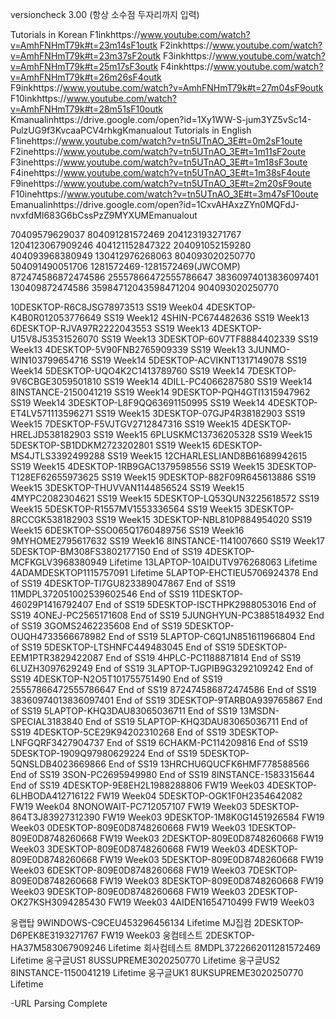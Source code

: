 versioncheck 3.00 (항상 소수점 두자리까지 입력) 

Tutorials in Korean
F1inkhttps://www.youtube.com/watch?v=AmhFNHmT79k#t=23m14sF1outk F2inkhttps://www.youtube.com/watch?v=AmhFNHmT79k#t=23m37sF2outk F3inkhttps://www.youtube.com/watch?v=AmhFNHmT79k#t=25m17sF3outk F4inkhttps://www.youtube.com/watch?v=AmhFNHmT79k#t=26m26sF4outk F9inkhttps://www.youtube.com/watch?v=AmhFNHmT79k#t=27m04sF9outk F10inkhttps://www.youtube.com/watch?v=AmhFNHmT79k#t=28m51sF10outk Kmanualinhttps://drive.google.com/open?id=1Xy1WW-S-jum3YZ5vSc14-PulzUG9f3KvcaaPCV4rhkgKmanualout
Tutorials in English
F1inehttps://www.youtube.com/watch?v=tn5UTnAO_3E#t=0m2sF1oute F2inehttps://www.youtube.com/watch?v=tn5UTnAO_3E#t=1m11sF2oute F3inehttps://www.youtube.com/watch?v=tn5UTnAO_3E#t=1m18sF3oute F4inehttps://www.youtube.com/watch?v=tn5UTnAO_3E#t=1m38sF4oute F9inehttps://www.youtube.com/watch?v=tn5UTnAO_3E#t=2m20sF9oute F10inehttps://www.youtube.com/watch?v=tn5UTnAO_3E#t=3m47sF10oute Emanualinhttps://drive.google.com/open?id=1CxvAHAxzZYn0MQFdJ-nvxfdMI683G6bCssPzZ9MYXUMEmanualout

70409579629037 804091281572469 204123193271767 1204123067909246 404121152847322 204091052159280 404093968380949 130412976268063 804093020250770 504091490051706 1281572469-1281572469(JWCOMP) 872474586872474586 25557866472555786647 38360974013836097401 130409872474586 35984712043598471204 904093020250770 

10DESKTOP-R6C8JSG78973513 SS19 Week04
4DESKTOP-K4B0R012053776649 SS19 Week12
4SHIN-PC674482636 SS19 Week13
6DESKTOP-RJVA97R2222043553 SS19 Week13
4DESKTOP-U15V8J53531526070 SS19 Week13
3DESKTOP-60V7TF8884402339 SS19 Week13
4DESKTOP-5V90FNB2765909339 SS19 Week13
3JUNMO-WIN103799654716 SS19 Week14
5DESKTOP-ACVIKNT1317149078 SS19 Week14
5DESKTOP-UQO4K2C1413789760 SS19 Week14
7DESKTOP-9V6CBGE3059501810 SS19 Week14
4DILL-PC4066287580 SS19 Week14
8INSTANCE-2150041219 SS19 Week14
9DESKTOP-PQH4GTI1315947962 SS19 Week14
3DESKTOP-L8F9QQ63691150995 SS19 Week14
4DESKTOP-ET4LV571113596271 SS19 Week15
3DESKTOP-07GJP4R38182903 SS19 Week15
7DESKTOP-F5VJTGV2712847316 SS19 Week15
4DESKTOP-HRELJD538182903 SS19 Week15
6PLUSKMC13736205328 SS19 Week15
5DESKTOP-SB1DDKM2723202801 SS19 Week15
6DESKTOP-MS4JTLS3392499288 SS19 Week15
12CHARLESLIAND8B61689942615 SS19 Week15
4DESKTOP-1RB9GAC1379598556 SS19 Week15
3DESKTOP-T128EF62655973625 SS19 Week15
9DESKTOP-882F09R645613886 SS19 Week15
3DESKTOP-THUVVAN1144856524 SS19 Week15
4MYPC2082304621 SS19 Week15
5DESKTOP-LQ53QUN3225618572 SS19 Week15
5DESKTOP-R1557MV1553336564 SS19 Week15
3DESKTOP-8RCCGK538182903 SS19 Week15
3DESKTOP-NBL810P884954020 SS19 Week15
6DESKTOP-SSO065Q1760489756 SS19 Week16
9MYHOME2795617632 SS19 Week16
8INSTANCE-1141007660 SS19 Week17
5DESKTOP-BM308FS3802177150 End of SS19
4DESKTOP-MCFKGLV3968380949 Lifetime
13LAPTOP-10AIDUTV976268063 Lifetime
4ADAMDESKTOP1115757091 Lifetime
5LAPTOP-EHCTIEU5706924378 End of SS19
4DESKTOP-TI7GU823389047867 End of SS19
11MDPL372051002539602546 End of SS19
11DESKTOP-46029P1416792407 End of SS19
5DESKTOP-ISCTHPK2988053016 End of SS19
4ONEJ-PC2565171608 End of SS19
5JUNGHYUN-PC3885184932 End of SS19
3GOMS2462235608 End of SS19
5DESKTOP-OUQH4733566678982 End of SS19
5LAPTOP-C6Q1JN851611966804 End of SS19
5DESKTOP-LTSHNFC449483045 End of SS19
5DESKTOP-EEM1PTR3829422087 End of SS19
4HPLC-PC1188871814 End of SS19
6LUZH3097629249 End of SS19
3LAPTOP-TJGPIB9G3292109242 End of SS19
4DESKTOP-N2O5T101755751490 End of SS19
25557866472555786647 End of SS19
872474586872474586 End of SS19
38360974013836097401 End of SS19
3DESKTOP-9TARB0A939765867 End of SS19
5LAPTOP-KHQ3DAU83065036711 End of SS19
13MSDN-SPECIAL3183840 End of SS19
5LAPTOP-KHQ3DAU83065036711 End of SS19
4DESKTOP-5CE29K94202310268 End of SS19
3DESKTOP-LNFGQRF3427904737 End of SS19
6CHAKM-PC114209816 End of SS19
5DESKTOP-1909Q97980629224 End of SS19
5DESKTOP-5QNSLDB4023669866 End of SS19
13HRCHU6QUCFK6HMF778588566 End of SS19
3SON-PC2695949980 End of SS19
8INSTANCE-1583315644 End of SS19
4DESKTOP-9E8EH2L1988288806 FW19 Week03
4DESKTOP-6LHBODA412716122 FW19 Week04
5DESKTOP-OGK1F0H2354642082 FW19 Week04
8NONOWAIT-PC712057107 FW19 Week03
5DESKTOP-864T3J83927312390 FW19 Week03
9DESKTOP-1M8K0G1451926584 FW19 Week03
0DESKTOP-809E0D8748260668 FW19 Week03
1DESKTOP-809E0D8748260668 FW19 Week03
2DESKTOP-809E0D8748260668 FW19 Week03
3DESKTOP-809E0D8748260668 FW19 Week03
4DESKTOP-809E0D8748260668 FW19 Week03
5DESKTOP-809E0D8748260668 FW19 Week03
6DESKTOP-809E0D8748260668 FW19 Week03
7DESKTOP-809E0D8748260668 FW19 Week03
8DESKTOP-809E0D8748260668 FW19 Week03
9DESKTOP-809E0D8748260668 FW19 Week03
2DESKTOP-OK27KSH3094285430 FW19 Week03
4AIDEN1654710499 FW19 Week03

웅랩탑 9WINDOWS-C9CEU453296456134 Lifetime 
MJ집컴 2DESKTOP-D6PEK8E3193271767 FW19 Week03
웅컴테스트 2DESKTOP-HA37M583067909246 Lifetime
회사컴테스트 8MDPL3722662011281572469 Lifetime
웅구글US1 8USSUPREME3020250770 Lifetime
웅구글US2 8INSTANCE-1150041219 Lifetime
웅구글UK1 8UKSUPREME3020250770 Lifetime

-URL Parsing Complete
